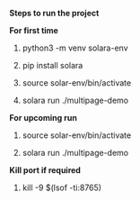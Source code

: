 **Steps to run the project**

**For first time**

1. python3 -m venv solara-env

2. pip install solara

3. source solar-env/bin/activate

4. solara run ./multipage-demo




**For upcoming run**

1. source solar-env/bin/activate

2. solara run ./multipage-demo




**Kill port if required**

1. kill -9 $(lsof -ti:8765)
